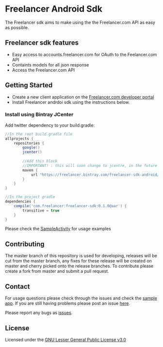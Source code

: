 # Freelancer Android Sdk

The Freelancer sdk aims to make using the the Freelancer.com API as easy as possible.


## Freelancer sdk features

* Easy access to accounts.freelancer.com for OAuth to the Feelancer.com API
* Containts models for all json response
* Access the Freelancer.com API

## Getting Started

* Create a new client application on the [Freelancer.com developer portal](https://accounts.freelancer.com/settings/develop)
* Install Freelancer andrdoi sdk using the instructions below.

### Install using Bintray JCenter

Add twitter dependency to your build.gradle:
```groovy
//In the root build.gradle file
allprojects {
    repositories {
        google()
        jcenter()
        
        //Add this block
        //IMPORTANT! : this will soon change to jcentre, in the future if the dependency cannot be resolved please ensure you have the jcentre() line above in your root gradle file
        maven {
            url "https://freelancer.bintray.com/freelancer-sdk-android/"
        }
    }
}

//In the project gradle
dependencies {
    compile('com.freelancer:freelancer-sdk:0.1.0@aar') {
        transitive = true
    }
}

```

Please check the [SampleActivity](https://github.com/freelancer/freelancer-sdk-android/blob/master/sample/src/main/java/com/freelancer/android/flsdkandroid/SampleActivity.kt) for usage examples


## Contributing

The master branch of this repository is used for developing, releases will be cut from the master branch, any fixes for these release will be created on master and cherry picked onto the release branches. To contribute please create a fork from master and submit a pull request.


## Contact

For usage questions please check through the issues and check the [sample app](https://github.com/freelancer/freelancer-sdk-android/blob/master/sample/src/main/java/com/freelancer/android/flsdkandroid/SampleActivity.kt).
If you are still having problems please post an issue [here](https://github.com/freelancer/freelancer-sdk-android/issues).

Please report any bugs as [issues](https://github.com/freelancer/freelancer-sdk-android/issues).

## License

Licensed under the [GNU Lesser General Public License v3.0](https://github.com/freelancer/freelancer-sdk-android/blob/master/LICENSE)
